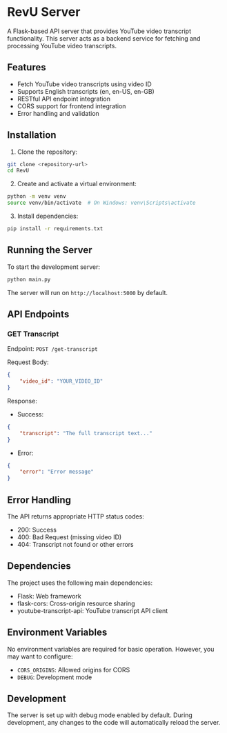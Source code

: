 # RevU Server

A Flask-based API server that provides YouTube video transcript functionality. This server acts as a backend service for fetching and processing YouTube video transcripts.

## Features

- Fetch YouTube video transcripts using video ID
- Supports English transcripts (en, en-US, en-GB)
- RESTful API endpoint integration
- CORS support for frontend integration
- Error handling and validation

## Installation

1. Clone the repository:
```bash
git clone <repository-url>
cd RevU
```

2. Create and activate a virtual environment:
```bash
python -m venv venv
source venv/bin/activate  # On Windows: venv\Scripts\activate
```

3. Install dependencies:
```bash
pip install -r requirements.txt
```

## Running the Server

To start the development server:
```bash
python main.py
```

The server will run on `http://localhost:5000` by default.

## API Endpoints

### GET Transcript

Endpoint: `POST /get-transcript`

Request Body:
```json
{
    "video_id": "YOUR_VIDEO_ID"
}
```

Response:
- Success:
```json
{
    "transcript": "The full transcript text..."
}
```

- Error:
```json
{
    "error": "Error message"
}
```

## Error Handling

The API returns appropriate HTTP status codes:
- 200: Success
- 400: Bad Request (missing video ID)
- 404: Transcript not found or other errors

## Dependencies

The project uses the following main dependencies:
- Flask: Web framework
- flask-cors: Cross-origin resource sharing
- youtube-transcript-api: YouTube transcript API client

## Environment Variables

No environment variables are required for basic operation. However, you may want to configure:
- `CORS_ORIGINS`: Allowed origins for CORS
- `DEBUG`: Development mode

## Development

The server is set up with debug mode enabled by default. During development, any changes to the code will automatically reload the server.


